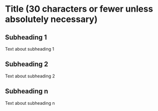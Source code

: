 <!--
{  
  "Type of entry": "glossary",
  "Language": "",
  "Glossary Name": ""
  "Search Terms": ["a search term", "a second search term", "etc"]
  "Catalog Content":["https://www.codepedia.com/example", "https://www.codepedia.com/example"]
  "Runnable Code?": ["desired"/"null"]
  "Sandbox?": ["desired"/"null"]
}
-->

# Title (30 characters or fewer unless absolutely necessary)

## Subheading 1

Text about subheading 1

## Subheading 2

Text about subheading 2

## Subheading n

Text about subheading n

